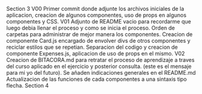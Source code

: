 Section 3 
V00 
Primer commit donde adjunte los archivos iniciales de la aplicacion, creacion de algunos componentes, uso de props en algunos componentes y CSS.
V01
Adjunto de README vacio para recordarme que luego debia llenar el proceso y como se inicia el proceso.
Orden de carpetas para administrar de mejor manera los componentes. 
Creacion de componente Card.js encargado de envolver divs de otros componentes y reciclar estilos que se repetian.
Separacion del codigo y creacion de componente Expenses.js, aplicacion de uso de props en el mismo.
V02
Creacion de BITACORA.md para retratar el proceso de aprendizaje a traves del curso aplicado en el ejercicio y posterior consulta. (este es el mensaje para mi yo del futuro).
Se añaden indicaciones generales en el README.md
Actualizacion de las funciones de cada componentes a una sintaxis tipo flecha.
Section 4
